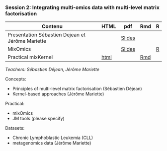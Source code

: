 ### Session 2: Integrating multi-omics data with multi-level matrix factorisation
        
| Contenu | HTML | pdf | Rmd | R |
|--------------------------------------------------|------|------|-----|-----|
| Presentation Sébastien Dejean et Jérôme Mariette |  | [Slides](../../2020/session1-2/DUBii_SD_JM.pdf) |  |
| MixOmics |  | [Slides](../../2020/session1-2/slide_mixOmics_2018.pdf) |  | [R](../../2020/session1-2/TP_mixOmics_DUBii.R) |
| Practical mixKernel | [html](../../2020/session1-2/TP_mixKernel_DUBii.html) |  | [Rmd](../../2020/session1-2/TP_mixKernel_DUBii.Rmd) |

*Teachers: Sébastien Déjean, Jérôme Mariette*

Concepts:

- Principles of multi-level matrix factorisation (Sébastien Déjean)
- Kernel-based approaches (Jérôme Mariette)

Practical:

- mixOmics
- JM tools (please specify)

Datasets:
- Chronic Lymphoblastic Leukemia (CLL)
- metagenomics data (Jérôme Mariette)
